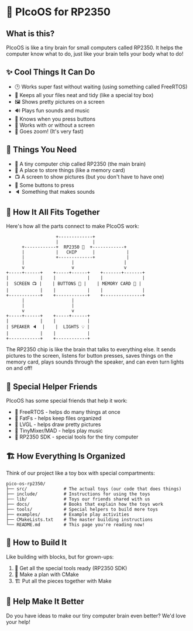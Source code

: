 # 🤖 PIcoOS for RP2350

## What is this?
PIcoOS is like a tiny brain for small computers called RP2350. It helps the computer know what to do, just like your brain tells your body what to do!

## ✨ Cool Things It Can Do
- 🕒 Works super fast without waiting (using something called FreeRTOS)
- 📁 Keeps all your files neat and tidy (like a special toy box)
- 🖼️ Shows pretty pictures on a screen
- 🔊 Plays fun sounds and music
- 🔘 Knows when you press buttons
- 📱 Works with or without a screen
- 🚀 Goes zoom! (It's very fast)

## 🧩 Things You Need
- 🧠 A tiny computer chip called RP2350 (the main brain)
- 💾 A place to store things (like a memory card)
- 📺 A screen to show pictures (but you don't have to have one)
- 🔴 Some buttons to press
- 🔈 Something that makes sounds

## 🔌 How It All Fits Together

Here's how all the parts connect to make PIcoOS work:

```
                   +-------------+
                   |             |
      +------------+  RP2350 🧠  +------------+
      |            |   CHIP      |            |
      |            +-------------+            |
      |                  |                   |
      v                  v                   v
+-----+------+    +-----+------+    +-------+-------+
|            |    |            |    |               |
|  SCREEN 📺 |    | BUTTONS 🔴 |    | MEMORY CARD 💾 |
|            |    |            |    |               |
+------------+    +------------+    +---------------+
      |                  |
      |                  |
      v                  v
+-----+------+    +-----+------+
|            |    |            |
| SPEAKER 🔈  |    |  LIGHTS 💡 |
|            |    |            |
+------------+    +------------+
```

The RP2350 chip is like the brain that talks to everything else. It sends pictures to the screen, listens for button presses, saves things on the memory card, plays sounds through the speaker, and can even turn lights on and off!

## 👫 Special Helper Friends
PIcoOS has some special friends that help it work:
- 🧵 FreeRTOS - helps do many things at once
- 📂 FatFs - helps keep files organized
- 🎨 LVGL - helps draw pretty pictures
- 🎵 TinyMixer/MAD - helps play music
- 🔧 RP2350 SDK - special tools for the tiny computer

## 🏗️ How Everything Is Organized
Think of our project like a toy box with special compartments:

```
pico-os-rp2350/
├── src/              # The actual toys (our code that does things)
├── include/          # Instructions for using the toys
├── lib/              # Toys our friends shared with us
├── docs/             # Books that explain how the toys work
├── tools/            # Special helpers to build more toys
├── examples/         # Example play activities
├── CMakeLists.txt    # The master building instructions
└── README.md         # This page you're reading now!
```

## 🔨 How to Build It
Like building with blocks, but for grown-ups:

1. 🧰 Get all the special tools ready (RP2350 SDK)
2. 📝 Make a plan with CMake
3. 🏗️ Put all the pieces together with Make

## 🤝 Help Make It Better
Do you have ideas to make our tiny computer brain even better? We'd love your help!
